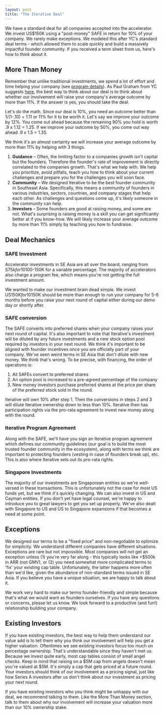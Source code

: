 ```yaml
---
layout: post 
title: "The Iterative Deal"
---
```


We have a standard deal for all companies accepted into the accelerator. We invest US$150K using a "post-money" SAFE in return for 10% of your company. We rarely make exceptions. We modeled this after YC's standard deal terms - which allowed them to scale quickly and build a massively impactful founder community. If you received a term sheet from us, here's how to think about it.

## More Than Money

Remember that unlike traditional investments, we spend a lot of effort and time helping your company (see [program details](https://iterative.vc/accelerator])). As Paul Graham from YC suggests [here](http://www.paulgraham.com/equity.html), the best way to think about our deal is to think about whether our involvement will raise your company's average outcome by more than 11%. If the answer is yes, you should take the deal.

Let's do the math. Since our deal is 10%, you need an outcome better than 1/(1-.10) = 1.11 or 11% for it to be worth it. Let's say we improve your outcome by 12%. You come out ahead because the remaining 90% you hold is worth .9 x 1.12 = 1.25. If we improve your outcome by 50%, you come out way ahead .9 x 1.5 = 1.35.

We think it's an almost certainty we will increase your average outcome by more than 11% by helping with 3 things.

1. **Guidance** – Often, the limiting factor to a companies growth isn't capital but the founders. Therefore the founder's rate of improvement is directly correlated to the companies growth. That's what we help with. We help you prioritize, avoid pitfalls, teach you how to think about your current challenges and prepare you for the challenges you will soon face.
1. **Community** – We designed Iterative to be the best founder community in Southeast Asia. Specifically, this means a community of founders in various industries, sectors, countries, and company stages that help each other. As challenges and questions come up, it's likely someone in the community can help.
1. **Investors** – Some founders are good at raising money, and some are not. What's surprising is raising money is a skill you can get significantly better at if you know-how. We will likely increase your average outcome by more than 11% simply by teaching you how to fundraise.
 
## Deal Mechanics

### SAFE Investment
Accelerator investments in SE Asia are all over the board, ranging from S$75k for 10% to S$100-150K for a variable percentage. The majority of accelerators also charge a program fee, which means you're not getting the full investment amount.

We wanted to make our investment brain dead simple. We invest US$150K for 10% on a "post-money" SAFE note (simple agreement for future equity). We invest more, don't charge anything in return, and are upfront about how much of the capital you're selling. We think transparency wins when it comes to long and productive relationships, so we're upfront with our terms. US$150K should be more than enough to run your company for 5-6 months before you raise your next round of capital either during our demo day or shortly after.

### SAFE conversion
The SAFE converts into preferred shares when your company raises your next round of capital. It's also important to note that Iterative's investment will be diluted by any future investments and a new stock option pool required by investors in your next round. We think it's important to be aligned with founder incentives once you are officially part of your company. We've seen weird terms in SE Asia that don't dilute with new money. We think that's wrong. To be precise, with financing, the order of operations is:

1. All SAFEs convert to preferred shares
2. An option pool is increased to a pre-agreed percentage of the company
3. New money investors purchase preferred shares at the price per share of the preferred stock sold in the round.

Iterative will own 10% after step 1. Then the conversions in steps 2 and 3 will dilute Iterative ownership down to less than 10%. Iterative then has participation rights via the pro-rata agreement to invest new money along with the round.

### Iterative Program Agreement
Along with the SAFE, we'll have you sign an Iterative program agreement which defines our community guidelines (our goal is to build the most trusted founder community in the ecosystem), along with terms we think are important to protecting founders (vesting in case of founders break up), etc. This is also where Iterative sets out its pro-rata rights.

### Singapore Investments
The majority of our investments are Singaporean entities so we're well-versed in these transactions. This is unfortunately not the case for most US funds yet, but we think it's quickly changing. We can also invest in US and Cayman entities. If you don't yet have legal counsel, we're happy to introduce you to great lawyers to get you set up properly. We've also dealt with Singapore to US and US to Singapore expansions if that becomes a need at some point.

## Exceptions
We designed our terms to be a "fixed price" and non-negotiable to optimize for simplicity. We understand different companies have different situations. Exceptions are rare but not impossible. Most companies will not get an exception unless (1) you're very far along - this typically looks like >$500k in ARR (not GMV), or (2) you need somewhat more complicated terms to 'fix' your existing cap table. Unfortunately, the latter happens more often than we'd like, given the abundance of non-standard terms issued in SE Asia. If you believe you have a unique situation, we are happy to talk about it.

We work very hard to make our terms founder-friendly and simple because that's what we would want as founders ourselves. If you have any questions or concerns, please let us know. We look forward to a productive (and fun!) relationship building your company.

## Existing Investors
If you have existing investors, the best way to help them understand our value add is to tell them why you think our involvement will help you get a higher valuation. Oftentimes we see existing investors focus too much on percentage ownership. That's understandable since they haven't met us. Because we invest quite early, most cap tables consist of small angel checks. Keep in mind that raising on a $5M cap from angels doesn't mean you're valued at $5M. It's simply a cap that gets priced at a future round. Your investors should think of our involvement as a pricing signal, just like how Series A investors after us don't think about our investment as pricing your next round.

If you have existing investors who you think might be unhappy with our deal, we recommend talking to them. Like the More Than Money section, talk to them about why our involvement will increase your valuation more than our 10% ownership stake.

